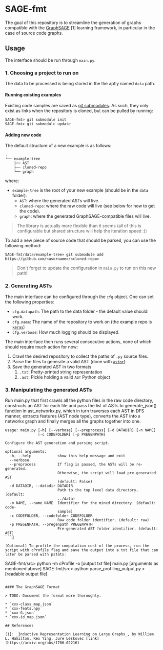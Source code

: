 # SAGE-fmt

The goal of this repository is to streamline the generation of graphs compatible with the [GraphSAGE](https://github.com/williamleif/GraphSAGE) [1] learning framework, in particular in the case of source code graphs.

## Usage

The interface should be run through `main.py`.

### 1. Choosing a project to run on

The data to be processed is being stored in the the aptly named `data` path.

#### Running existing examples

Existing code samples are saved as [git submodules](https://git-scm.com/book/en/v2/Git-Tools-Submodules).
As such, they only exist as links when the repository is cloned, but can be pulled by running:

```
SAGE-fmt> git submodule init
SAGE-fmt> git submodule update
```

#### Adding new code

The default structure of a new example is as follows:

```
.
└── example-tree
    ├── AST
    ├── cloned-repo
    └── graph
```

where:

* `example-tree` is the root of your new example (should be in the `data` folder).
    * `AST`: where the generated ASTs will live.
    * `cloned-repo`: where the raw code will live (see below for how to get the code).
    * `graph`: where the generated GraphSAGE-compatible files will live.   

> The library is actually more flexible than it seems (all of this is configurable but
shared structure will help the iteration speed :))

To add a new piece of source code that should be parsed, you can use the following method:

```
SAGE-fmt/data/example-tree> git submodule add https://github.com/<username>/<cloned-repo>
```

> Don't forget to update the configuration in `main.py` to run on this new path!

### 2. Generating ASTs

The main interface can be configured through the `cfg` object. One can set the
following properties:

* `cfg.datapath`: The path to the data folder - the default value should work.
* `cfg.name`: The name of the repository to work on (the example repo is [`keras`](https://github.com/keras-team/keras))
* `cfg.verbose`: How much logging should be displayed.

The main interface then runs several consecutive actions, none of which should require much
action for now:

1. Crawl the desired repository to collect the paths of `.py` source files.
2. Parse the files to generate a valid AST (done with [`astor`](https://astor.readthedocs.io))
3. Save the generated AST in two formats
    1. `.txt`: Pretty-printed string representation
    2. `.ast`: Pickle holding a valid `AST` Python object

### 3. Manipulating the generated ASTs

Run main.py that first crawls all the python files in the raw code directory, constructs an AST for each file and pass the list of ASTs to generate_json() function in ast_networkx.py, which in turn traverses each AST in DFS manner, extracts features (AST node type), converts the AST into a networkx graph and finally merges all the graphs together into one.

```
usage: main.py [-h] [--verbose] [--preprocess] [-d DATADIR] [-n NAME]
               [-c CODEFOLDER] [-p PREGENPATH]

Configure the AST generation and parsing script.

optional arguments:
  -h, --help            show this help message and exit
  --verbose
  --preprocess          If flag is passed, the ASTs will be re-generated.
                        Otherwise, the script will load pre-generated AST
                        (default: False)
  -d DATADIR, --datadir DATADIR
                        Path to the top level data directory. (default:
                        ../data)
  -n NAME, --name NAME  Identifier for the mined directory. (default: code-
                        sample)
  -c CODEFOLDER, --codefolder CODEFOLDER
                        Raw code folder identifier. (default: raw)
  -p PREGENPATH, --pregenpath PREGENPATH
                        Pre-generated AST folder identifier. (default: AST)
```

(Optional) To profile the computation cost of the process, run the script with cProfile flag and save the output into a txt file that can later be parsed with pstats:
```
SAGE-fmt/src> python -m cProfile -o [output txt file] main.py [arguments as mentioned above]
SAGE-fmt/src> python parse_profiling_output.py > [readable output file]
```

#### The GraphSAGE Format

> TODO: Document the format more thoroughly.

* `xxx-class_map.json`
* `xxx-feats.npy`
* `xxx-G.json`
* `xxx-id_map.json`

## References

[1]: _Inductive Representation Learning on Large Graphs_, by William L. Hamilton, Rex Ying, Jure Leskovec [link](https://arxiv.org/abs/1706.02216)
